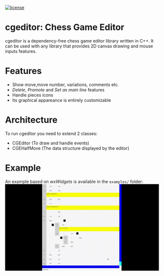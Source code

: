 [![license](https://img.shields.io/badge/License-LGPL_v3-blue.svg)](https://www.gnu.org/licenses/lgpl-3.0)

# cgeditor: Chess Game Editor
cgeditor is a dependency-free chess game editor library written in C++. It can be used with any library that provides 2D canvas drawing and mouse inputs features.

# Features
- Show move,move number, variations, comments etc.
- *Delete*, *Promote* and *Set as main line* features
- Handle pieces icons
- Its graphical appareance is entirely customizable

# Architecture
To run cgeditor you need to extend 2 classes:
- CGEditor (To draw and handle events)
- CGEHalfMove (The data structure displayed by the editor)

# Example
An example based on *wxWidgets* is available in the `examples/` folder:
![wxWidgets](examples/wxWidgets/demo.gif)
